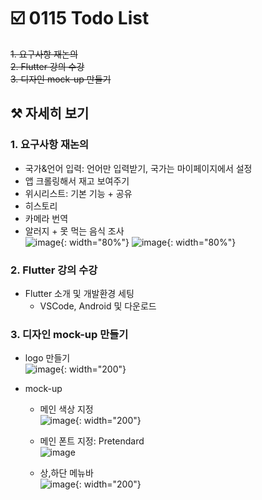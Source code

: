 # ☑️ 0115 Todo List
~~1. 요구사항 재논의~~     
~~2. Flutter 강의 수강~~    
~~3. 디자인 mock-up 만들기~~    

## ⚒️ 자세히 보기
### 1. 요구사항 재논의
- 국가&언어 입력: 언어만 입력받기, 국가는 마이페이지에서 설정
- 앱 크롤링해서 재고 보여주기
- 위시리스트: 기본 기능 + 공유
- 히스토리
- 카메라 번역
- 알러지 + 못 먹는 음식 조사       
![image](/uploads/9024e069ed1e3dcd185596be7cf2591a/image.png){: width="80%"}
![image](/uploads/845cbf4fed2f07e6fe7c8e1b40bb0580/image.png){: width="80%"}

### 2. Flutter 강의 수강
- Flutter 소개 및 개발환경 세팅
    - VSCode, Android 및 다운로드

### 3. 디자인 mock-up 만들기
- logo 만들기       
![image](/uploads/e78d7ed56164e9f060c27e4158938df0/image.png){: width="200"}

- mock-up
    - 메인 색상 지정         
    ![image](/uploads/6659b4090c513db800e4171137f429ec/image.png){: width="200"}

    - 메인 폰트 지정: Pretendard           
    ![image](/uploads/9285de3b993dc52e4214122e8f48660a/image.png)

    - 상,하단 메뉴바  
    ![image](/uploads/8b2f1ee63aff230cf8c75546267ed467/image.png){: width="200"}
